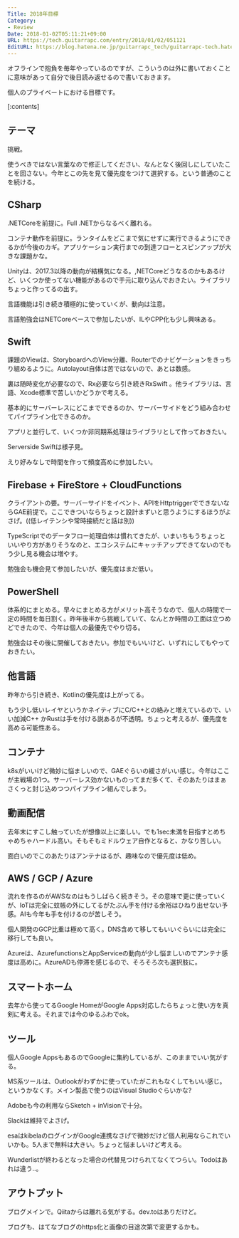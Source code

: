 ```yaml
---
Title: 2018年目標
Category:
- Review
Date: 2018-01-02T05:11:21+09:00
URL: https://tech.guitarrapc.com/entry/2018/01/02/051121
EditURL: https://blog.hatena.ne.jp/guitarrapc_tech/guitarrapc-tech.hatenablog.com/atom/entry/8599973812332276146
---
```


オフラインで抱負を毎年やっているのですが、こういうのは外に書いておくことに意味があって自分で後日読み返せるので書いておきます。

個人のプライベートにおける目標です。


[:contents]

## テーマ

挑戦。

使うべきではない言葉なので修正してください、なんとなく後回しにしていたことを回さない。今年とこの先を見て優先度をつけて選択する。という普通のことを続ける。

## CSharp

.NETCoreを前提に。Full .NETからなるべく離れる。

コンテナ動作を前提に。ランタイムをどこまで気にせずに実行できるようにできるかが今後のカギ。アプリケーション実行までの到達フローとスピンアップが大きな課題かな。

Unityは、2017.3以降の動向が結構気になる。,NETCoreどうなるのかもあるけど、いくつか使ってない機能があるので手元に取り込んでおきたい。ライブラリちょっと作ってるの出す。

言語機能は引き続き積極的に使っていくが、動向は注意。

言語勉強会はNETCoreベースで参加したいが、ILやCPP化も少し興味ある。

## Swift

課題のViewは、StoryboardへのView分離、Routerでのナビゲーションをきっちり組めるように。Autolayout自体は苦ではないので、あとは数感。

裏は随時変化が必要なので、Rx必要なら引き続きRxSwift 。他ライブラリは、言語、Xcode標準で苦しいかどうかで考える。

基本的にサーバーレスにどこまでできるのか、サーバーサイドをどう組み合わせてパイプライン化できるのか。

アプリと並行して、いくつか非同期系処理はライブラリとして作っておきたい。

Serverside Swiftは様子見。

えり好みなしで時間を作って頻度高めに参加したい。

## Firebase + FireStore + CloudFunctions

クライアントの要。サーバーサイドをイベント、APIをHttptriggerでできないならGAE前提で。ここできついならちょっと設計まずいと思うようにするほうがよさげ。((低レイテンシや常時接続だと話は別))

TypeScriptでのデータフロー処理自体は慣れてきたが、いまいちもうちょっといいやり方がありそうなのと、エコシステムにキャッチアップできてないのでもう少し見る機会は増やす。

勉強会も機会見て参加したいが、優先度はまだ低い。

## PowerShell

体系的にまとめる。早々にまとめる方がメリット高そうなので、個人の時間で一定の時間を毎日割く。昨年後半から挑戦していて、なんとか時間の工面は立つめどできたので、今年は個人の最優先でやり切る。

勉強会はその後に開催しておきたい。参加でもいいけど、いずれにしてもやっておきたい。

## 他言語

昨年から引き続き、Kotlinの優先度は上がってる。

もう少し低いレイヤというかネイティブにC/C++との絡みと増えているので、いい加減C++ かRustは手を付ける説あるが不透明。ちょっと考えるが、優先度を高める可能性ある。

## コンテナ

k8sがいいけど微妙に悩ましいので、GAEぐらいの緩さがいい感じ。今年はここが主戦場の1つ。サーバーレス効かないものってまだ多くて、そのあたりはまぁさくっと封じ込めつつパイプライン組んでしまう。

## 動画配信

去年末にすこし触っていたが想像以上に楽しい。でも1sec未満を目指すとめちゃめちゃハードル高い。そもそもミドルウェア自作となると、かなり苦しい。

面白いのでこのあたりはアンテナはるが、趣味なので優先度は低め。

## AWS / GCP / Azure

流れを作るのがAWSなのはもうしばらく続きそう。その意味で更に使っていくが、IoTは完全に蚊帳の外にしてるがたぶん手を付ける余裕はひねり出せない予感。AIも今年も手を付けるのが苦しそう。

個人開発のGCP比重は極めて高く。DNS含めて移してもいいぐらいには完全に移行しても良い。

Azureは、AzurefunctionsとAppServiceの動向が少し悩ましいのでアンテナ感度は高めに。AzureADも停滞を感じるので、そろそろ次も選択肢に。

## スマートホーム

去年から使ってるGoogle HomeがGoogle Apps対応したらちょっと使い方を真剣に考える。それまでは今のゆるふわでok。

## ツール

個人Google AppsもあるのでGoogleに集約しているが、このままでいい気がする。

MS系ツールは、Outlookがわずかに使っていたがこれもなくしてもいい感じ。というかなくす。メイン製品で使うのはVisual Studioぐらいかな?

Adobeも今の利用ならSketch + inVisionで十分。

Slackは維持でよさげ。

esaはkibelaのログインがGoogle連携なさげで微妙だけど個人利用ならこれでいいかも。5人まで無料は大きい。ちょっと悩ましいけど考える。

Wunderlistが終わるとなった場合の代替見つけられてなくてつらい。Todoはあれは違う..。

## アウトプット

ブログメインで。Qiitaからは離れる気がする。dev.toはありだけど。

ブログも、はてなブログのhttps化と画像の目途次第で変更するかも。
